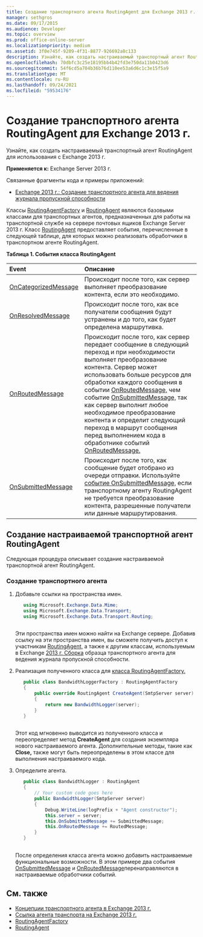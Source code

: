 ```yaml
---
title: Создание транспортного агента RoutingAgent для Exchange 2013 г.
manager: sethgros
ms.date: 09/17/2015
ms.audience: Developer
ms.topic: overview
ms.prod: office-online-server
ms.localizationpriority: medium
ms.assetid: 3f0e745f-9289-4f31-8877-926692a8c133
description: Узнайте, как создать настраиваемый транспортный агент RoutingAgent для использования с Exchange 2013 г.
ms.openlocfilehash: 70dbfc3c25e18195bb4b42fd3e750da11b0423d6
ms.sourcegitcommit: 54f6cd5a704b36b76d110ee53a6d6c1c3e15f5a9
ms.translationtype: MT
ms.contentlocale: ru-RU
ms.lasthandoff: 09/24/2021
ms.locfileid: "59534176"
---
```

# <a name="create-a-routingagent-transport-agent-for-exchange-2013"></a>Создание транспортного агента RoutingAgent для Exchange 2013 г.

Узнайте, как создать настраиваемый транспортный агент RoutingAgent для использования с Exchange 2013 г.
  
**Применяется к:** Exchange Server 2013 г.
  
Связанные фрагменты кода и примеры приложений:

- [Exchange 2013 г.: Создание транспортного агента для ведения журнала пропускной способности](https://code.msdn.microsoft.com/Exchange/Exchange-2013-Build-a-d61a4aaa)
  
Классы [RoutingAgentFactory](https://msdn.microsoft.com/library/Microsoft.Exchange.Data.Transport.Routing.RoutingAgentFactory.aspx) и [RoutingAgent](https://msdn.microsoft.com/library/Microsoft.Exchange.Data.Transport.Routing.RoutingAgent.aspx) являются базовыми классами для транспортных агентов, предназначенных для работы на транспортной службе на сервере почтовых ящиков Exchange Server 2013 г. Класс [RoutingAgent](https://msdn.microsoft.com/library/Microsoft.Exchange.Data.Transport.Routing.RoutingAgent.aspx) предоставляет события, перечисленные в следующей таблице, для которых можно реализовать обработчики в транспортном агенте RoutingAgent. 
  
**Таблица 1. События класса RoutingAgent**

|**Event**|**Описание**|
|:-----|:-----|
|[OnCategorizedMessage](https://msdn.microsoft.com/library/Microsoft.Exchange.Data.Transport.Routing.RoutingAgent.OnCategorizedMessage.aspx) <br/> |Происходит после того, как сервер выполняет преобразование контента, если это необходимо.  <br/> |
|[OnResolvedMessage](https://msdn.microsoft.com/library/Microsoft.Exchange.Data.Transport.Routing.RoutingAgent.OnResolvedMessage.aspx) <br/> |Происходит после того, как все получатели сообщения будут устранены и до того, как будет определена маршрутивка.  <br/> |
|[OnRoutedMessage](https://msdn.microsoft.com/library/Microsoft.Exchange.Data.Transport.Routing.RoutingAgent.OnRoutedMessage.aspx) <br/> |Происходит после того, как сервер передает сообщение в следующий переход и при необходимости выполняет преобразование контента. Сервер может использовать больше ресурсов для обработки каждого сообщения в событии [OnRoutedMessage,](https://msdn.microsoft.com/library/Microsoft.Exchange.Data.Transport.Routing.RoutingAgent.OnRoutedMessage.aspx) чем событие [OnSubmittedMessage,](https://msdn.microsoft.com/library/Microsoft.Exchange.Data.Transport.Routing.RoutingAgent.OnSubmittedMessage.aspx) так как сервер выполнит любое необходимое преобразование контента и определит следующий переход в маршрут сообщения перед выполнением кода в обработнике событий [OnRoutedMessage.](https://msdn.microsoft.com/library/Microsoft.Exchange.Data.Transport.Routing.RoutingAgent.OnRoutedMessage.aspx)  <br/> |
|[OnSubmittedMessage](https://msdn.microsoft.com/library/Microsoft.Exchange.Data.Transport.Routing.RoutingAgent.OnSubmittedMessage.aspx) <br/> |Происходит после того, как сообщение будет отобрано из очереди отправки. Используйте [событие OnSubmittedMessage,](https://msdn.microsoft.com/library/Microsoft.Exchange.Data.Transport.Routing.RoutingAgent.OnSubmittedMessage.aspx) если транспортному агенту RoutingAgent не требуется преобразование контента, разрешенные получатели или данные маршрутирования.  <br/> |
   
## <a name="creating-a-custom-routingagent-transport-agent"></a>Создание настраиваемой транспортной агент RoutingAgent

Следующая процедура описывает создание настраиваемой транспортной агент RoutingAgent. 
  
### <a name="to-create-the-transport-agent"></a>Создание транспортного агента

1. Добавьте ссылки на пространства имен.
    
   ```cs
      using Microsoft.Exchange.Data.Mime;
      using Microsoft.Exchange.Data.Transport;
      using Microsoft.Exchange.Data.Transport.Routing;
  
   ```

   Эти пространства имен можно найти на Exchange сервере. Добавив ссылку на эти пространства имен, вы сможете получить доступ к участникам [RoutingAgent,](https://msdn.microsoft.com/library/Microsoft.Exchange.Data.Transport.Routing.RoutingAgent.aspx) а также к другим классам, используемым в Exchange [2013 г. Сборка](https://code.msdn.microsoft.com/Exchange/Exchange-2013-Build-a-d61a4aaa) образца транспортного агента для ведения журнала пропускной способности. 
    
2. Реализация полученного класса для [класса RoutingAgentFactory.](https://msdn.microsoft.com/library/Microsoft.Exchange.Data.Transport.Routing.RoutingAgentFactory.aspx) 
    
   ```cs
      public class BandwidthLoggerFactory : RoutingAgentFactory
      {
          public override RoutingAgent CreateAgent(SmtpServer server)
          {
              return new BandwidthLogger(server);
          }
      }
  
   ```

   Этот код мгновенно выводится из полученного класса и переопределяет метод **CreateAgent** для создания экземпляра нового настраиваемого агента. Дополнительные методы, такие как **Close,** также могут быть переопределены в этом классе для выполнения настраиваемого кода. 
    
3. Определите агента.
    
   ```cs
      public class BandwidthLogger : RoutingAgent
      {
          // Your custom code goes here
          public BandwidthLogger(SmtpServer server)
          {
              Debug.WriteLine(logPrefix + "Agent constructor");
              this.server = server;
              this.OnSubmittedMessage += SubmittedMessage;
              this.OnRoutedMessage += RoutedMessage;
          }
      }
  
   ```

   После определения класса агента можно добавить настраиваемые функциональные возможности. В этом примере два события [OnSubmittedMessage](https://msdn.microsoft.com/library/Microsoft.Exchange.Data.Transport.Routing.RoutingAgent.OnSubmittedMessage.aspx) и [OnRoutedMessage](https://msdn.microsoft.com/library/Microsoft.Exchange.Data.Transport.Routing.RoutingAgent.OnRoutedMessage.aspx)перенаправляются в настраиваемые обработчики событий. 
    
## <a name="see-also"></a>См. также

- [Концепции транспортного агента в Exchange 2013 г.](transport-agent-concepts-in-exchange-2013.md)    
- [Ссылка агента транспорта на Exchange 2013 г.](transport-agent-reference-for-exchange-2013.md)    
- [RoutingAgentFactory](https://msdn.microsoft.com/library/Microsoft.Exchange.Data.Transport.Routing.RoutingAgentFactory.aspx)    
- [RoutingAgent](https://msdn.microsoft.com/library/Microsoft.Exchange.Data.Transport.Routing.RoutingAgent.aspx)
    


